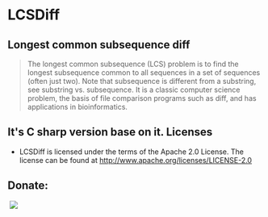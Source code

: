 LCSDiff
=======

Longest common subsequence diff
-------
> The longest common subsequence (LCS) problem is to find the longest subsequence common to all sequences in a set of sequences (often just two). Note that subsequence is different from a substring, see substring vs. subsequence. It is a classic computer science problem, the basis of file comparison programs such as diff, and has applications in bioinformatics.

It's C sharp version base on it.
Licenses
--------
- LCSDiff is licensed under the terms of the Apache 2.0 License. The license can be found at
  http://www.apache.org/licenses/LICENSE-2.0

Donate:
--------
<a href="https://www.paypal.com/cgi-bin/webscr?cmd=_s-xclick&amp;hosted_button_id=NVTPEJBETH7NL"><img src="http://images.cnblogs.com/cnblogs_com/tewuapple/472134/o_o_donate-with-paypal.png" border="0" alt=""></a>
 <a href='http://me.alipay.com/tewuapple'> <img src='http://images.cnblogs.com/cnblogs_com/tewuapple/472134/o_o_donate-with-alipay.png' /> </a>
